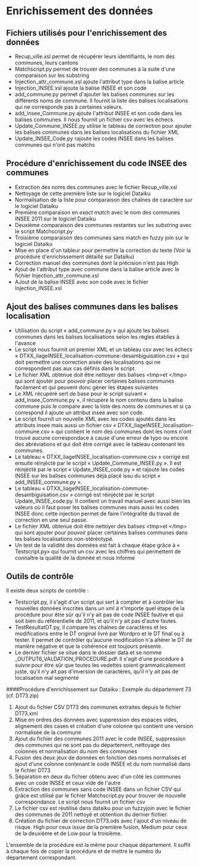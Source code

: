 # Enrichissement des données

## Fichiers utilisés pour l'enrichissement des données
* Recup_ville.xsl permet de récupérer leurs identifiants, le nom des communes, leurs cantons
* Matchscript.py permet de trouver des communes à la suite d'une comparaison sur les substring
* Injection_attr_commune.xsl ajoute l'attribut type dans la balise article
* Injection_INSEE.xsl ajoute la balise INSEE et son code
* add_commune.py permet d'ajouter les balises communes sur les différents noms de commune. Il fournit la liste des balises localisations qui ne corresponde pas à certaines valeurs.
* add_Insee_Commune.py ajoute l'attribut INSEE et son code dans les balises communes. Il nous fournit un fichier csv avec les échecs.
* Update_Commune_INSEE.py utilise le tableau de correction pour ajouter les balises communes dans les balises localisations du fichier XML
* Update_INSEE_Code.py rajoute les codes INSEE dans les balises communes qui n'ont pas matchs


## Procédure d'enrichissement du code INSEE des communes
- Extraction des noms des communes avec le fichier Recup_ville.xsl
- Nettoyage de cette première liste sur le logiciel Dataiku
- Normalisation de la liste pour comparaison des chaînes de caractère sur le logiciel Dataiku
- Première comparaison en *exact match* avec le nom des communes INSEE 2011 sur le logiciel Dataiku
- Deuxième comparaison des communes restantes sur les *substring* avec le script Matchscript.py
- Troisième comparaison des communes sans match en fuzzy join sur le logiciel Dataiku
- Mise en place d'un tableur pour permettre la correction du texte  (Voir la procédure d'enrichissement détaillé sur Dataiku)
- Correction manuel des communes dont la précision n'est pas High
- Ajout de l'attribut type avec commune dans la balise article avec le fichier Injection_attr_commune.xsl
- AJout de la balise INSEE avec son code avec le fichier Injection_INSEE.xsl


## Ajout des balises communes dans les balises localisation
- Utilisation du script «  add_commune.py » qui ajoute les balises communes dans les balises localisations selon les règles établies à l'avance 
- Le script nous fournit un premier XML et un tableau csv avec les échecs « DTXX_liageINSEE_localisation-commune-desambiguisation.csv » qui doit permettre une correction aisée des localisations qui ne correspondent pas aux cas définis dans le script.
- Le fichier XML obtenue doit être nettoyer des balises  &lt;tmp>et &lt;/tmp> qui sont ajouter pour pouvoir placer certaines balises communes facilement et qui peuvent donc gèner les étapes suivantes
- Le XML récupéré sert de base pour le script suivant « add_Insee_Commune.py », il récupère le nom contenu dans la balise commune puis le compare avec la liste des noms de communes et si ça correspond il ajoute un attribut insee avec son code. 
- Le script fournit un nouvelle XML avec les codes ajoutés dans les attributs insee mais aussi un fichier csv « DTXX_liageINSEE_localisation-commune.csv » qui contient le nom des communes dont les noms n'ont trouvé aucune correspondace à cause d'une erreur de typo ou encore des abréviations et qui doit être corrigé avec le tableau contenant les communes.
- Le tableau « DTXX_liageINSEE_localisation-commune.csv » corrigé est ensuite réinjécté par le script  « Update_Commune_INSEE.py ». Il est réinjécté par le script « Update_INSEE_code.py » et rajoute les codes INSEE sur les balises communes déjà placé issu du script « add_INSEE_commune.py ». 
-  Le tableau « DTXX_liageINSEE_localisation-commune-desambiguisation.csv » corrigé est réinjécté par le script Update_INSEE_code.py. Il contient un travail manuel avec aussi bien les valeurs où il faut poser les balises communes mais aussi les codes INSEE donc cette injection permet de faire l'intégralité du travail de correction en une seul passe.  
- Le fichier XML obtenue doit être nettoyer des balises  &lt;tmp>et &lt;/tmp> qui sont ajouter pour pouvoir placer certaines balises communes dans les balises localisations non-stéréotypé.
- Un test de la validité des données est fait à chaque étape grâce à « Testscript.py» qui fournit un csv avec les chiffres qui permettent de connaître la qualité de la donnée et nous informe 

## Outils de contrôle
Il existe deux scripts de contrôle :

- Testscript.py, il s'agit d'un script qui sert à compter et à contrôler les nouvelles données inscrites dans un xml à n'importe quel étape de la procédure pour être sûr qu'il n'y ait pas de code INSEE fautive et qui soit bien du référentielle de 2011, et qu'il n'y ait pas d'autre fautes.
- TestResultatDT.py, il compare les chaînes de caractères et les modifications entre le DT original livré par Wordpro et le DT final ou à tester. Il permet de contrôler qu'aucune modification n'a altérer le DT de manière négative et que la cohérence est toujours présente.
- Le dernier fichier se situe dans le dossier data et se nomme _OUTPUT6_VALDATION_PROCEDURE.pdf. Il s'agit d'une procédure à suivre pour être sûr que toutes les vedettes soient grammaticalement juste, qu'il n'y ait pas d'inversion de caractères, qu'il n'y ait pas de localisation mal segmenté
  

####Procédure d'enrichissement sur Dataiku : Exemple du département 73 (cf. DT73.zip)

1. Ajout du fichier CSV DT73 des communes extraites depuis le fichier DT73.xml 
2. Mise en ordres des données avec suppression des espaces vides, alignement des cases et création d'une colonne qui contient une version normalisée de la commune
3. Ajout du fichier des communes 2011 avec le code INSEE, suppression des communes qui ne sont pas du département, nettoyage des colonnes et normalisation du nom des communes
4. Fusion des deux jeux de données en fonction des noms normalisés et ajout d'une colonne contenant le code INSEE et du nom normalisé dans le fichier DT73 
5. Séparation en deux du fichier obtenu avec d'un côté les communes avec un code INSEE et ceux vide de l'autre
6. Extraction des communes sans code INSEE dans un fichier CSV qui grâce est utilisé par le fichier Matchscript.py pour trouver de nouvelle correspondance. Le script nous fournit un fichier csv
7. Le fichier csv est réutilisé dans dataiku pour un fuzzyjoin avec le fichier des communes de 2011 nettoyé et obtention du dernier fichier. 
8. Création du fichier de correction DT73.ods avec l'ajout d'un niveau de risque. High pour ceux issue de la première fusion, Medium pour ceux de la deuxième et de Low pour la troisième.

L'ensemble de la procédure est la même pour chaque département. Il suffit à chaque fois de copier la procédure et de mettre le numéro du département correspondant. 